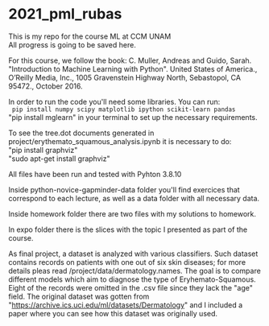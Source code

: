 # 2021_pml_rubas
This is my repo for the course ML at CCM UNAM  
All progress is going to be saved here.

For this course, we follow the book: C. Muller, Andreas and Guido, Sarah. "Introduction to Machine Learning with Python". United States of America., O’Reilly Media, Inc., 1005 Gravenstein Highway North, Sebastopol, CA 95472., October 2016.

In order to run the code you'll need some libraries. You can run:  
` pip install numpy scipy matplotlib ipython scikit-learn pandas`   
"pip install mglearn"
in your terminal to set up the necessary requirements.

To see the tree.dot documents generated in project/erythemato_squamous_analysis.ipynb it is necessary to do:  
"pip install graphviz"  
"sudo apt-get install graphviz"

All files have been run and tested with Pyhton 3.8.10

Inside python-novice-gapminder-data folder you'll find exercices that correspond to each lecture, as well as a data folder with all necessary data.

Inside homework folder there are two files with my solutions to homework.

In expo folder there is the slices with the topic I presented as part of the course.

As final project, a dataset is analyzed with various classifiers. Such dataset contains records on patients with one out of six skin diseases; for more details pleas read /project/data/dermatology.names. The goal is to compare different models which aim to diagnose the type of Eryhemato-Squamous. Eight of the records were omitted in the .csv file since they lack the "age" field. The original dataset was gotten from "https://archive.ics.uci.edu/ml/datasets/Dermatology" and I included a paper where you can see how this dataset was originally used. 
